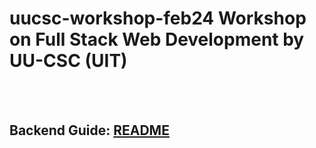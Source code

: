 # uucsc-workshop-feb24 Workshop on Full Stack Web Development by UU-CSC (UIT) 

<br> <br> 

## Backend Guide:   [README](https://github.com/ShubhamTiwary914/uucsc-workshop-feb24/tree/main/backend#readme)

